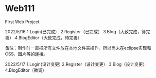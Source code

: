 # Web111
 First Web Project
 
2022/5/16
1.Login(已完成）
2.Register（已完成）
3.Blog（大致完成，待完善）
4.BlogEditor（大致完成，待完善）

备注：制作时一直把所有文件放在本地文件夹操作，所以尚未在eclipse实现和CSS，图片等的连接。

2022/5/17
1.Login(设计变更)
2.Register（设计变更）
3.Blog（设计变更）
4.BlogEditor（微调）
